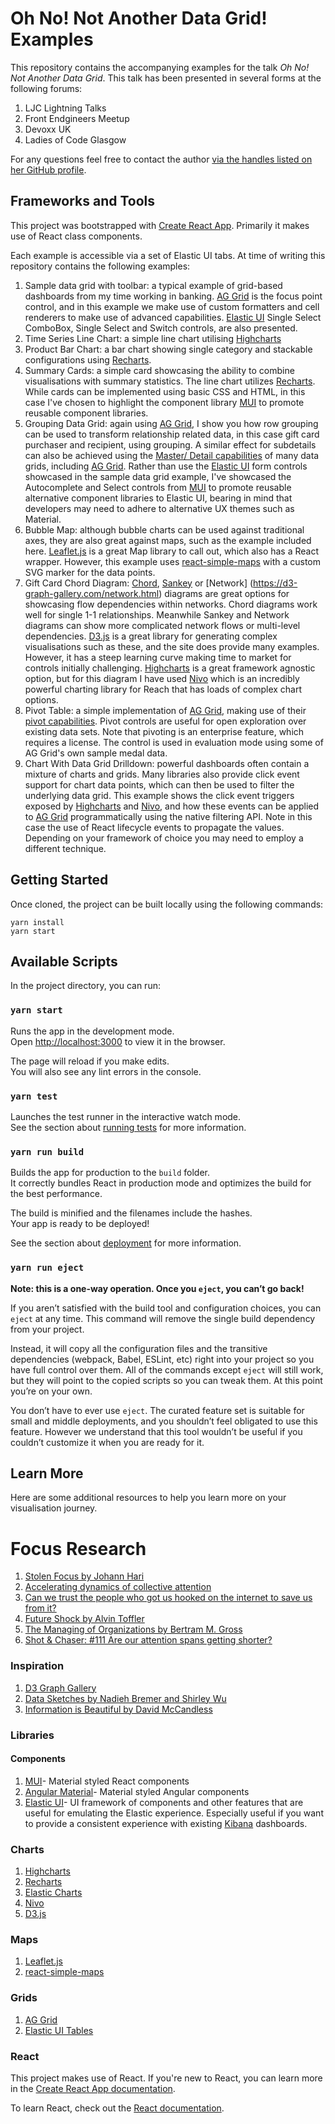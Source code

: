 # Oh No! Not Another Data Grid! Examples

This repository contains the accompanying examples for the talk *Oh No! Not Another Data Grid*. This talk has been presented in several forms at the following forums:

1. LJC Lightning Talks
2. Front Endgineers Meetup
3. Devoxx UK
4. Ladies of Code Glasgow

For any questions feel free to contact the author [via the handles listed on her GitHub profile](https://github.com/carlyrichmond).

## Frameworks and Tools

This project was bootstrapped with [Create React App](https://github.com/facebook/create-react-app). Primarily it makes use of React class components.

Each example is accessible via a set of Elastic UI tabs. At time of writing this repository contains the following examples:

1. Sample data grid with toolbar: a typical example of grid-based dashboards from my time working in banking. [AG Grid](https://www.ag-grid.com/) is the focus point control, and in this example we make use of custom formatters and cell renderers to make use of advanced capabilities. [Elastic UI](https://elastic.github.io/) Single Select ComboBox, Single Select and Switch controls, are also presented.
2. Time Series Line Chart: a simple line chart utilising [Highcharts](https://www.highcharts.com/)
3. Product Bar Chart: a bar chart showing single category and stackable configurations using [Recharts](https://recharts.org/).
4. Summary Cards: a simple card showcasing the ability to combine visualisations with summary statistics. The line chart utilizes [Recharts](https://recharts.org/). While cards can be implemented using basic CSS and HTML, in this case I've chosen to highlight the component library [MUI](https://mui.com/) to promote reusable component libraries.
5. Grouping Data Grid: again using [AG Grid](https://www.ag-grid.com/), I show you how row grouping can be used to transform relationship related data, in this case gift card purchaser and recipient, using grouping. A similar effect for subdetails can also be achieved using the [Master/ Detail capabilities](ag-grid.com/react-data-grid/master-detail/) of many data grids, including [AG Grid](https://www.ag-grid.com/). Rather than use the [Elastic UI](https://elastic.github.io/) form controls showcased in the sample data grid example, I've showcased the Autocomplete and Select controls from [MUI](https://mui.com/) to promote reusable alternative component libraries to Elastic UI, bearing in mind that developers may need to adhere to alternative UX themes such as Material.
6. Bubble Map: although bubble charts can be used against traditional axes, they are also great against maps, such as the example included here. [Leaflet.js](https://leafletjs.com/) is a great Map library to call out, which also has a React wrapper. However, this example uses [react-simple-maps](https://www.react-simple-maps.io/) with a custom SVG marker for the data points.
7. Gift Card Chord Diagram: [Chord](https://d3-graph-gallery.com/chord), [Sankey](https://d3-graph-gallery.com/sankey) or [Network] (https://d3-graph-gallery.com/network.html) diagrams are great options for showcasing flow dependencies within networks. Chord diagrams work well for single 1-1 relationships. Meanwhile Sankey and Network diagrams can show more complicated network flows or multi-level dependencies. [D3.js](https://d3js.org/) is a great library for generating complex visualisations such as these, and the site does provide many examples. However, it has a steep learning curve making time to market for controls initially challenging. [Highcharts](https://www.highcharts.com/) is a great framework agnostic option, but for this diagram I have used [Nivo](https://nivo.rocks/) which is an incredibly powerful charting library for Reach that has loads of complex chart options.
8. Pivot Table: a simple implementation of [AG Grid](https://www.ag-grid.com/), making use of their [pivot capabilities](https://www.ag-grid.com/react-data-grid/pivoting/). Pivot controls are useful for open exploration over existing data sets. Note that pivoting is an enterprise feature, which requires a license. The control is used in evaluation mode using some of AG Grid's own sample medal data.
9. Chart With Data Grid Drilldown: powerful dashboards often contain a mixture of charts and grids. Many libraries also provide click event support for chart data points, which can then be used to filter the underlying data grid. This example shows the click event triggers exposed by [Highcharts](https://www.highcharts.com/) and [Nivo](https://nivo.rocks/), and how these events can be applied to [AG Grid](https://www.ag-grid.com/) programmatically using the native filtering API. Note in this case the use of React lifecycle events to propagate the values. Depending on your framework of choice you may need to employ a different technique.

## Getting Started

Once cloned, the project can be built locally using the following commands:

```
yarn install
yarn start
```

## Available Scripts

In the project directory, you can run:

### `yarn start`

Runs the app in the development mode.\
Open [http://localhost:3000](http://localhost:3000) to view it in the browser.

The page will reload if you make edits.\
You will also see any lint errors in the console.

### `yarn test`

Launches the test runner in the interactive watch mode.\
See the section about [running tests](https://facebook.github.io/create-react-app/docs/running-tests) for more information.

### `yarn run build`

Builds the app for production to the `build` folder.\
It correctly bundles React in production mode and optimizes the build for the best performance.

The build is minified and the filenames include the hashes.\
Your app is ready to be deployed!

See the section about [deployment](https://facebook.github.io/create-react-app/docs/deployment) for more information.

### `yarn run eject`

**Note: this is a one-way operation. Once you `eject`, you can’t go back!**

If you aren’t satisfied with the build tool and configuration choices, you can `eject` at any time. This command will remove the single build dependency from your project.

Instead, it will copy all the configuration files and the transitive dependencies (webpack, Babel, ESLint, etc) right into your project so you have full control over them. All of the commands except `eject` will still work, but they will point to the copied scripts so you can tweak them. At this point you’re on your own.

You don’t have to ever use `eject`. The curated feature set is suitable for small and middle deployments, and you shouldn’t feel obligated to use this feature. However we understand that this tool wouldn’t be useful if you couldn’t customize it when you are ready for it.

## Learn More

Here are some additional resources to help you learn more on your visualisation journey.

# Focus Research

1. [Stolen Focus by Johann Hari](https://stolenfocusbook.com/)
2. [Accelerating dynamics of collective attention](https://www.nature.com/articles/s41467-019-09311-w)
3. [Can we trust the people who got us hooked on the internet to save us from it?](https://www.vox.com/the-goods/2019/4/25/18515981/google-tristan-harris-attention-economy-silicon-valley)
4. [Future Shock by Alvin Toffler](https://www.goodreads.com/book/show/466537.Future_Shock)
5. [The Managing of Organizations by Bertram M. Gross](https://www.cambridge.org/core/journals/american-political-science-review/article/abs/managing-of-organizations-by-bertram-m-gross-new-york-the-free-press-of-glencoe-1964-2-vols-pp-xxviii-971-2500/0A126A109557A7DA2E3A7862C8C319AD)
6. [Shot & Chaser: #111 Are our attention spans getting shorter?](https://open.spotify.com/episode/6oxgbLRHLHYmGWTrheqPFm?si=832342961f78471e)

### Inspiration

1. [D3 Graph Gallery](https://d3-graph-gallery.com)
2. [Data Sketches by Nadieh Bremer and Shirley Wu](https://www.datasketch.es/)
3. [Information is Beautiful by David McCandless](https://informationisbeautiful.net/)

### Libraries

#### Components

1. [MUI](https://mui.com/)- Material styled React components
2. [Angular Material](https://material.angular.io/)- Material styled Angular components
3. [Elastic UI](https://elastic.github.io/eui/#/)- UI framework of components and other features that are useful for emulating the Elastic experience. Especially useful if you want to provide a consistent experience with existing [Kibana](https://www.elastic.co/kibana/) dashboards.

### Charts

1. [Highcharts](https://www.highcharts.com/)
2. [Recharts](https://recharts.org/)
3. [Elastic Charts](https://elastic.github.io/eui/#/elastic-charts/creating-charts)
4. [Nivo](https://nivo.rocks/)
5. [D3.js](https://d3js.org/)

### Maps

1. [Leaflet.js](https://leafletjs.com/)
2. [react-simple-maps](https://www.react-simple-maps.io/)

### Grids

1. [AG Grid](https://www.ag-grid.com/)
2. [Elastic UI Tables](https://elastic.github.io/eui/#/tabular-content/tables)

### React

This project makes use of React. If you're new to React, you can learn more in the [Create React App documentation](https://facebook.github.io/create-react-app/docs/getting-started).

To learn React, check out the [React documentation](https://reactjs.org/).
